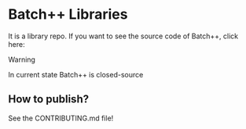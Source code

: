 # Batch++ Libraries

It is a library repo. If you want to see the source code of Batch++, click here:

> [!WARNING]
> In current state Batch++ is closed-source

## How to publish?
See the CONTRIBUTING.md file!
